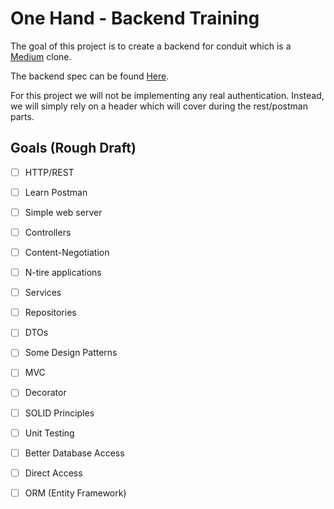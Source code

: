 # One Hand - Backend Training

The goal of this project is to create a backend for conduit which is a [Medium](https://medium.com) clone.

The backend spec can be found [Here](https://realworld-docs.netlify.app/docs/specs/backend-specs/introduction/).

For this project we will not be implementing any real authentication. Instead, we will simply rely on a header which will cover during the rest/postman parts.

## Goals (Rough Draft)

- [ ] HTTP/REST

- [ ] Learn Postman

- [ ] Simple web server

- [ ] Controllers

- [ ] Content-Negotiation

- [ ] N-tire applications

- [ ] Services
- [ ] Repositories
- [ ] DTOs
- [ ] Some Design Patterns

- [ ] MVC
- [ ] Decorator
- [ ] SOLID Principles
- [ ] Unit Testing

- [ ] Better Database Access

- [ ] Direct Access
- [ ] ORM (Entity Framework)
